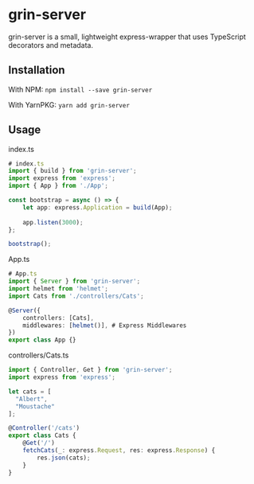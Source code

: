 # grin-server

grin-server is a small, lightweight express-wrapper that uses TypeScript decorators and metadata.

## Installation

With NPM: `npm install --save grin-server`

With YarnPKG: `yarn add grin-server`

## Usage

index.ts

```typescript
# index.ts
import { build } from 'grin-server';
import express from 'express';
import { App } from './App';

const bootstrap = async () => {
    let app: express.Application = build(App);
    
    app.listen(3000);
};

bootstrap();
```

App.ts

```typescript
# App.ts
import { Server } from 'grin-server';
import helmet from 'helmet';
import Cats from './controllers/Cats';

@Server({
    controllers: [Cats],
    middlewares: [helmet()], # Express Middlewares
})
export class App {}
```

controllers/Cats.ts

```typescript
import { Controller, Get } from 'grin-server';
import express from 'express';

let cats = [
  "Albert",
  "Moustache"
];

@Controller('/cats')
export class Cats {
    @Get('/')
    fetchCats(_: express.Request, res: express.Response) {
        res.json(cats);
    }
}
```